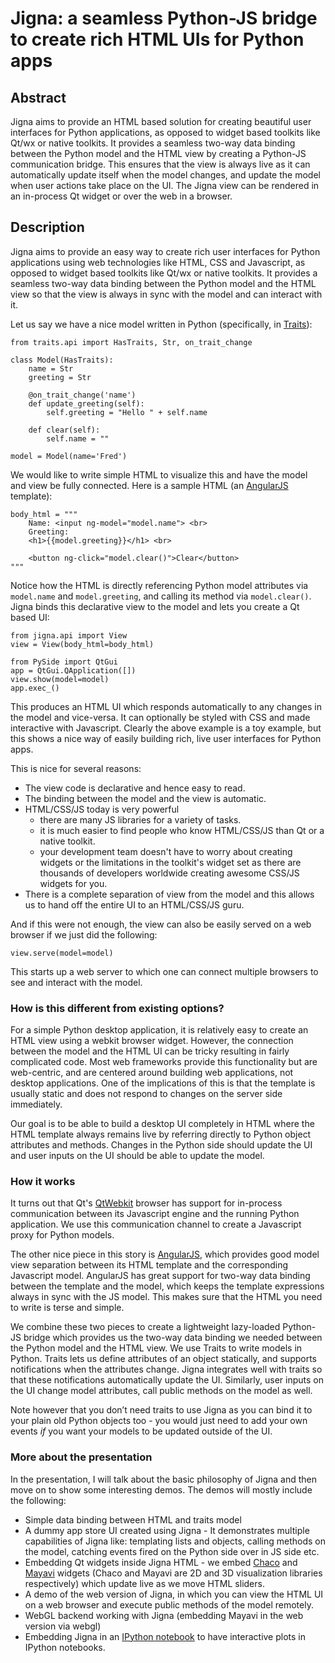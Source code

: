 # Jigna: a seamless Python-JS bridge to create rich HTML UIs for Python apps

## Abstract 

Jigna aims to provide an HTML based solution for creating beautiful user 
interfaces for Python applications, as opposed to widget based toolkits like 
Qt/wx or native toolkits. It provides a seamless two-way data binding between 
the Python model and the HTML view by creating a Python-JS communication bridge. 
This ensures that the view is always live as it can automatically update itself 
when the model changes, and update the model when user actions take place on the 
UI. The Jigna view can be rendered in an in-process Qt widget or over the web in 
a browser.

## Description

Jigna aims to provide an easy way to create rich user interfaces for Python 
applications using web technologies like HTML, CSS and Javascript, as opposed to 
widget based toolkits like Qt/wx or native toolkits. It provides a seamless 
two-way data binding between the Python model and the HTML view so that the view 
is always in sync with the model and can interact with it.

Let us say we have a nice model written in Python (specifically, in [Traits][1]):

    from traits.api import HasTraits, Str, on_trait_change
    
    class Model(HasTraits):
        name = Str
        greeting = Str
    
        @on_trait_change('name')
        def update_greeting(self):
            self.greeting = "Hello " + self.name

        def clear(self):
            self.name = ""
    
    model = Model(name='Fred')

We would like to write simple HTML to visualize this and have the model and view 
be fully connected. Here is a sample HTML (an [AngularJS][2] template):

    body_html = """
        Name: <input ng-model="model.name"> <br>
        Greeting:
        <h1>{{model.greeting}}</h1> <br>

        <button ng-click="model.clear()">Clear</button>
    """

Notice how the HTML is directly referencing Python model attributes via 
`model.name` and `model.greeting`, and calling its method via `model.clear()`. 
Jigna binds this declarative view to the model and lets you create a Qt based UI:

    from jigna.api import View
    view = View(body_html=body_html)
    
    from PySide import QtGui
    app = QtGui.QApplication([])
    view.show(model=model)
    app.exec_()

This produces an HTML UI which responds automatically to any changes in the 
model and vice-versa. It can optionally be styled with CSS and made interactive 
with Javascript. Clearly the above example is a toy example, but this shows a 
nice way of easily building rich, live user interfaces for Python apps. 

This is nice for several reasons:

* The view code is declarative and hence easy to read.
* The binding between the model and the view is automatic.
* HTML/CSS/JS today is very powerful 
    * there are many JS libraries for a variety of tasks.
    * it is much easier to find people who know HTML/CSS/JS than Qt or a native 
    toolkit.
    * your development team doesn't have to worry about creating widgets or the 
    limitations in the toolkit's widget set as there are thousands of developers 
    worldwide creating awesome CSS/JS widgets for you.
* There is a complete separation of view from the model and this allows us to 
hand off the entire UI to an HTML/CSS/JS guru.

And if this were not enough, the view can also be easily served on a web browser 
if we just did the following:

    view.serve(model=model)

This starts up a web server to which one can connect multiple browsers to see 
and interact with the model.

### How is this different from existing options?

For a simple Python desktop application, it is relatively easy to create an HTML 
view using a webkit browser widget.  However, the connection between the model 
and the HTML UI can be tricky resulting in fairly complicated code.  Most web 
frameworks provide this functionality but are web-centric, and are centered 
around building web applications, not desktop applications. One of the 
implications of this is that the template is usually static and does not respond 
to changes on the server side immediately.

Our goal is to be able to build a desktop UI completely in HTML where the HTML 
template always remains live by referring directly to Python object attributes 
and methods. Changes in the Python side should update the UI and user inputs on 
the UI should be able to update the model.

### How it works

It turns out that Qt's [QtWebkit][3] browser has support for in-process 
communication between its Javascript engine and the running Python application. 
We use this communication channel to create a Javascript proxy for Python 
models.

The other nice piece in this story is [AngularJS][2], which provides good model 
view separation between its HTML template and the corresponding Javascript model. 
AngularJS has great support for two-way data binding between the template and 
the model, which keeps the template expressions always in sync with the JS 
model. This makes sure that the HTML you need to write is terse and simple.

We combine these two pieces to create a lightweight lazy-loaded Python-JS bridge 
which provides us the two-way data binding we needed between the Python model 
and the HTML view. We use Traits to write models in Python. Traits lets us define 
attributes of an object statically, and supports notifications when the 
attributes change. Jigna integrates well with traits so that these notifications
automatically update the UI. Similarly, user inputs on the UI change model 
attributes, call public methods on the model as well.

Note however that you don’t need traits to use Jigna as you can bind it to your 
plain old Python objects too - you would just need to add your own events *if* 
you want your models to be updated outside of the UI.

### More about the presentation

In the presentation, I will talk about the basic philosophy of Jigna and then 
move on to show some interesting demos. The demos will mostly include the 
following:

* Simple data binding between HTML and traits model
* A dummy app store UI created using Jigna - It demonstrates multiple 
capabilities of Jigna like: templating lists and objects, calling methods on the 
model, catching events fired on the Python side over in JS side etc.
* Embedding Qt widgets inside Jigna HTML - we embed [Chaco][4] and [Mayavi][5] 
widgets (Chaco and Mayavi are 2D and 3D visualization libraries respectively) 
which update live as we move HTML sliders.
* A demo of the web version of Jigna, in which you can view the HTML UI on a web 
browser and execute public methods of the model remotely.
* WebGL backend working with Jigna (embedding Mayavi in the web version via 
webgl)
* Embedding Jigna in an [IPython notebook][6] to have interactive plots in 
IPython notebooks.

[1]: http://code.enthought.com/projects/traits/ "Traits"
[2]: http://angularjs.org/ "AngularJS"
[3]: http://qt-project.org/wiki/QtWebKit "QtWebkit"
[4]: http://code.enthought.com/chaco/ "Chaco"
[5]: http://code.enthought.com/projects/mayavi/ "Mayavi"
[6]: http://ipython.org/notebook.html "IPython notebook"